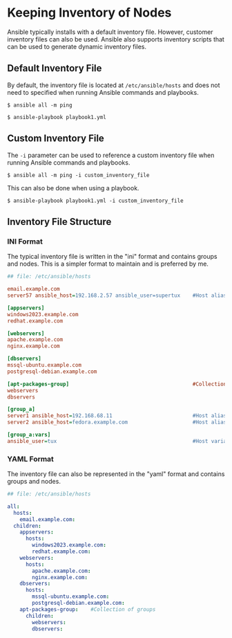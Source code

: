 # Keeping Inventory of Nodes
Ansible typically installs with a default inventory file.  However, customer inventory files can also be used.  Ansible also supports inventory scripts that can be used to generate dynamic inventory files.
## Default Inventory File
By default, the inventory file is located at `/etc/ansible/hosts` and does not need to specified when running Ansible commands and playbooks.

```
$ ansible all -m ping
```

```
$ ansible-playbook playbook1.yml 
```
## Custom Inventory File
The `-i` parameter can be used to reference a custom inventory file when running Ansible commands and playbooks.

```
$ ansible all -m ping -i custom_inventory_file
```

This can also be done when using a playbook.

```
$ ansible-playbook playbook1.yml -i custom_inventory_file
```

## Inventory File Structure

### INI Format
The typical inventory file is written in the "ini" format and contains groups and nodes.  This is a simpler format to maintain and is preferred by me.

```ini
## file: /etc/ansible/hosts

email.example.com
server57 ansible_host=192.168.2.57 ansible_user=supertux    #Host alias and variable

[appservers]
windows2023.example.com
redhat.example.com

[webservers]
apache.example.com
nginx.example.com

[dbservers]
mssql-ubuntu.example.com
postgresql-debian.example.com

[apt-packages-group]                                        #Collection of groups
webservers
dbservers

[group_a]
server1 ansible_host=192.168.68.11                          #Host aliases
server2 ansible_host=fedora.example.com                     #Host aliases

[group_a:vars]
ansible_user=tux                                            #Host variables
```

### YAML Format
The inventory file can also be represented in the "yaml" format and contains groups and nodes.

```yaml
## file: /etc/ansible/hosts

all:
  hosts:
    email.example.com:
  children:
    appservers:
      hosts:
        windows2023.example.com:
        redhat.example.com:
    webservers:
      hosts:
        apache.example.com:
        nginx.example.com:    
    dbservers:
      hosts:
        mssql-ubuntu.example.com:
        postgresql-debian.example.com:
    apt-packages-group:    #Collection of groups
      children:
        webservers:
        dbservers:
```

